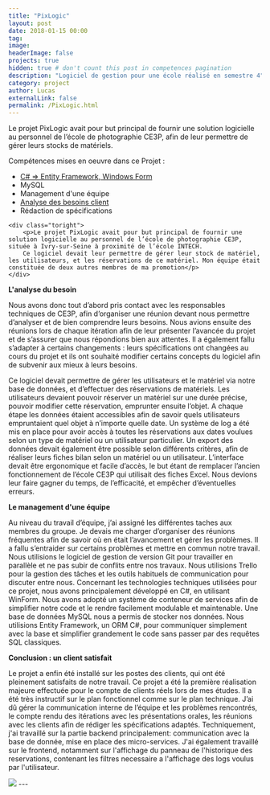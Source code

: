 ```yaml
---
title: "PixLogic"
layout: post
date: 2018-01-15 00:00
tag:
image:
headerImage: false
projects: true
hidden: true # don't count this post in competences pagination
description: "Logiciel de gestion pour une école réalisé en semestre 4"
category: project
author: Lucas
externalLink: false
permalink: /PixLogic.html
---
```


Le projet PixLogic avait pour but principal de fournir une solution logicielle au personnel de l’école de photographie CE3P, afin de leur permettre de gérer leurs stocks de matériels.

Compétences mises en oeuvre dans ce Projet :

- [C# => Entity Framework, Windows Form]({{site.url}}/myportfolio/csharp)
- MySQL
- Management d'une équipe
- [Analyse des besoins client]({{site.url}}/myportfolio/analyse-besoin)
- Rédaction de spécifications


<div class="side-by-side">

    <div class="toright">
        <p>Le projet PixLogic avait pour but principal de fournir une solution logicielle au personnel de l’école de photographie CE3P, située à Ivry-sur-Seine à proximité de l’école INTECH.
        Ce logiciel devait leur permettre de gérer leur stock de matériel, les utilisateurs, et les réservations de ce matériel. Mon équipe était constituée de deux autres membres de ma promotion</p>
    </div>
</div>

<b>L'analyse du besoin</b>

Nous avons donc tout d’abord pris contact avec les responsables techniques de CE3P, afin d’organiser une réunion devant nous permettre d’analyser et de bien comprendre leurs besoins. Nous avions ensuite des réunions lors de chaque itération afin de leur présenter l’avancée du projet et de s’assurer que nous répondions bien aux attentes. Il a également fallu s’adapter à certains changements : leurs spécifications ont changées au cours du projet et ils ont souhaité modifier certains concepts du logiciel afin de subvenir aux mieux à leurs besoins.

Ce logiciel devait permettre de gérer les utilisateurs et le matériel via notre base de données, et d’effectuer des réservations de matériels.
Les utilisateurs devaient pouvoir réserver un matériel sur une durée précise, pouvoir modifier cette réservation, emprunter ensuite l’objet. A chaque étape les données étaient accessibles afin de savoir quels utilisateurs empruntaient quel objet à n’importe quelle date. Un système de log a été mis en place pour avoir accès à toutes les réservations aux dates voulues selon un type de matériel ou un utilisateur particulier. Un export des données devait également être possible selon différents critères, afin de réaliser leurs fiches bilan selon un matériel ou un utilisateur.
L’interface devait être ergonomique et facile d’accès, le but étant de remplacer l’ancien fonctionnement de l’école CE3P qui utilisait des fiches Excel. Nous devions leur faire gagner du temps, de l’efficacité, et empêcher d’éventuelles erreurs.

<b>Le management d'une équipe</b>

Au niveau du travail d’équipe, j’ai assigné les différentes taches aux membres du groupe. Je devais me charger d’organiser des réunions fréquentes afin de savoir où en était l’avancement et gérer les problèmes. Il a fallu s’entraider sur certains problèmes et mettre en commun notre travail. Nous utilisions le logiciel de gestion de version Git pour travailler en parallèle et ne pas subir de conflits entre nos travaux. Nous utilisions Trello pour la gestion des tâches et les outils habituels de communication pour discuter entre nous.
Concernant les technologies techniques utilisées pour ce projet, nous avons principalement développé en C#, en utilisant WinForm. Nous avons adopté un système de conteneur de services afin de simplifier notre code et le rendre facilement modulable et maintenable.
Une base de données MySQL nous a permis de stocker nos données. Nous utilisions Entity Framework, un ORM C#, pour communiquer simplement avec la base et simplifier grandement le code sans passer par des requêtes SQL classiques.

<b>Conclusion : un client satisfait</b>

Le projet a enfin été installé sur les postes des clients, qui ont été pleinement satisfaits de notre travail. Ce projet a été la première réalisation majeure effectuée pour le compte de clients réels lors de mes études. Il a été très instructif sur le plan fonctionnel comme sur le plan technique.
J’ai dû gérer la communication interne de l’équipe et les problèmes rencontrés, le compte rendu des itérations avec les présentations orales, les réunions avec les clients afin de rédiger les spécifications adaptés.
Techniquement, j'ai travaillé sur la partie backend principalement: communication avec la base de donnée, mise en place des micro-services.
J'ai également travaillé sur le frontend, notamment sur l'affichage du panneau de l'historique des reservations,
contenant les filtres necessaire a l'affichage des logs voulus par l'utilisateur.

<img src="{{ site.baseurl }}/images/LogoPixlogic.png">
---
